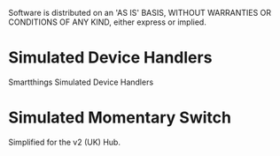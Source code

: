Software is distributed on an 'AS IS' BASIS, WITHOUT WARRANTIES OR CONDITIONS OF ANY KIND, either express or implied.
# Simulated Device Handlers
Smartthings Simulated Device Handlers
# Simulated Momentary Switch
Simplified for the v2 (UK) Hub.
